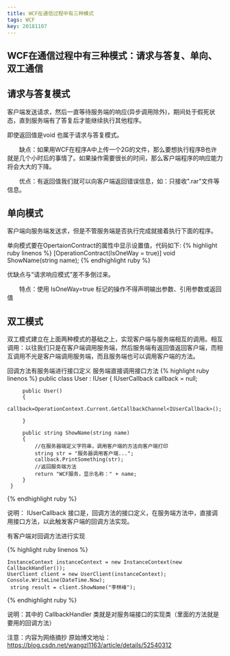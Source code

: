 ```yaml
---
title: WCF在通信过程中有三种模式
tags: WCF
key: 20181107
---
```


WCF在通信过程中有三种模式：请求与答复、单向、双工通信
-----------------------------------------------------

请求与答复模式
--------------

客户端发送请求，然后一直等待服务端的响应(异步调用除外)，期间处于假死状态，直到服务端有了答复后才能继续执行其他程序。

即使返回值是void 也属于请求与答复模式。

　　缺点：如果用WCF在程序A中上传一个2G的文件，那么要想执行程序B也许就是几个小时后的事情了。如果操作需要很长的时间，那么客户端程序的响应能力将会大大的下降。

　　优点：有返回值我们就可以向客户端返回错误信息，如：只接收".rar"文件等信息。

单向模式
----------

客户端向服务端发送求，但是不管服务端是否执行完成就接着执行下面的程序。

单向模式要在OpertaionContract的属性中显示设置值，代码如下:
{% highlight ruby linenos %}
         [OperationContract(IsOneWay = true)]
         void ShowName(string name);
{% endhighlight ruby %}

优缺点与“请求响应模式”差不多倒过来。

　　特点：使用 IsOneWay=true 标记的操作不得声明输出参数、引用参数或返回值

双工模式
----------

双工模式建立在上面两种模式的基础之上，实现客户端与服务端相互的调用。相互调用：以往我们只是在客户端调用服务端，然后服务端有返回值返回客户端，而相互调用不光是客户端调用服务端，而且服务端也可以调用客户端的方法。

回调方法有服务端进行接口定义
服务端直接调用接口方法
{% highlight ruby linenos %}
     public class User : IUser
     {
         IUserCallback callback = null;
 
         public User()
         {
             callback=OperationContext.Current.GetCallbackChannel<IUserCallback>();

         }
 
         public string ShowName(string name)
         {
             //在服务器端定义字符串，调用客户端的方法向客户端打印
             string str = "服务器调用客户端...";
             callback.PrintSomething(str);
             //返回服务端方法
             return "WCF服务，显示名称：" + name;
         }
     }
	 
{% endhighlight ruby %}

说明： IUserCallback 接口是，回调方法的接口定义，在服务端方法中，直接调用接口方法，以此触发客户端的回调方法实现。

有客户端对回调方法进行实现

{% highlight ruby linenos %}

	InstanceContext instanceContext = new InstanceContext(new CallbackHandler());
    UserClient client = new UserClient(instanceContext);
    Console.WriteLine(DateTime.Now);
     string result = client.ShowName("李林峰");
			
{% endhighlight ruby %}

说明：其中的 CallbackHandler 类就是对服务端接口的实现类（里面的方法就是要用的回调方法）

注意：内容为网络摘抄 原始博文地址：<https://blog.csdn.net/wangzl1163/article/details/52540312>
